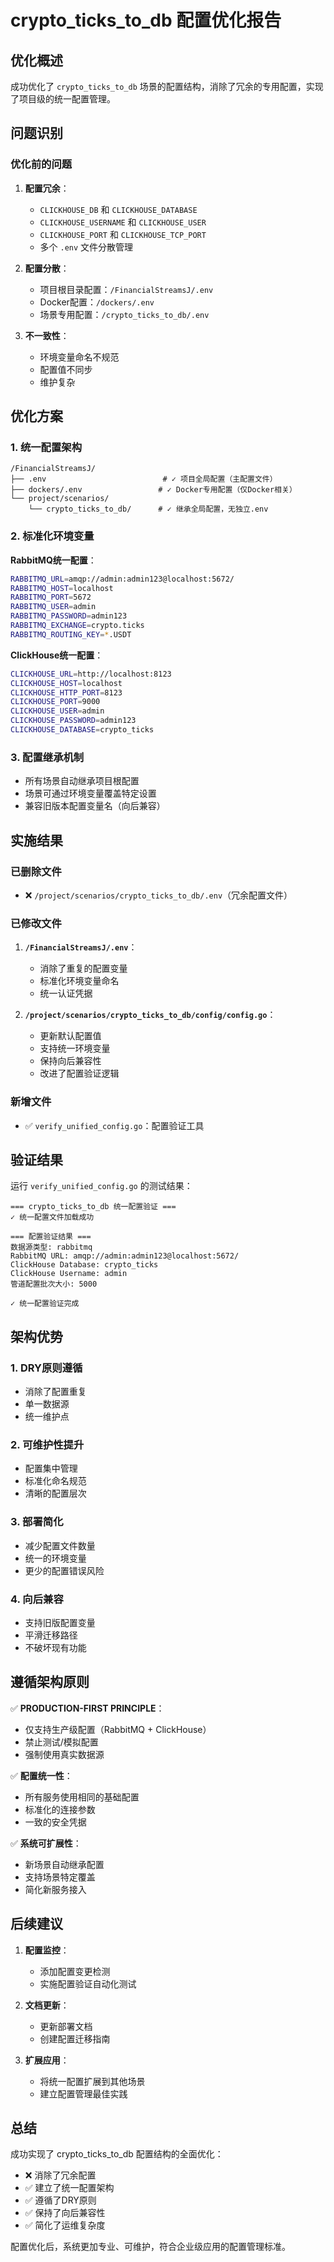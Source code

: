 # crypto_ticks_to_db 配置优化报告

## 优化概述

成功优化了 `crypto_ticks_to_db` 场景的配置结构，消除了冗余的专用配置，实现了项目级的统一配置管理。

## 问题识别

### 优化前的问题

1. **配置冗余**：
   - `CLICKHOUSE_DB` 和 `CLICKHOUSE_DATABASE`
   - `CLICKHOUSE_USERNAME` 和 `CLICKHOUSE_USER`  
   - `CLICKHOUSE_PORT` 和 `CLICKHOUSE_TCP_PORT`
   - 多个 `.env` 文件分散管理

2. **配置分散**：
   - 项目根目录配置：`/FinancialStreamsJ/.env`
   - Docker配置：`/dockers/.env`
   - 场景专用配置：`/crypto_ticks_to_db/.env`

3. **不一致性**：
   - 环境变量命名不规范
   - 配置值不同步
   - 维护复杂

## 优化方案

### 1. 统一配置架构

```
/FinancialStreamsJ/
├── .env                          # ✓ 项目全局配置（主配置文件）
├── dockers/.env                 # ✓ Docker专用配置（仅Docker相关）
└── project/scenarios/
    └── crypto_ticks_to_db/      # ✓ 继承全局配置，无独立.env
```

### 2. 标准化环境变量

**RabbitMQ统一配置**：
```bash
RABBITMQ_URL=amqp://admin:admin123@localhost:5672/
RABBITMQ_HOST=localhost
RABBITMQ_PORT=5672
RABBITMQ_USER=admin
RABBITMQ_PASSWORD=admin123
RABBITMQ_EXCHANGE=crypto.ticks
RABBITMQ_ROUTING_KEY=*.USDT
```

**ClickHouse统一配置**：
```bash
CLICKHOUSE_URL=http://localhost:8123
CLICKHOUSE_HOST=localhost
CLICKHOUSE_HTTP_PORT=8123
CLICKHOUSE_PORT=9000
CLICKHOUSE_USER=admin
CLICKHOUSE_PASSWORD=admin123
CLICKHOUSE_DATABASE=crypto_ticks
```

### 3. 配置继承机制

- 所有场景自动继承项目根配置
- 场景可通过环境变量覆盖特定设置
- 兼容旧版本配置变量名（向后兼容）

## 实施结果

### 已删除文件
- ❌ `/project/scenarios/crypto_ticks_to_db/.env`（冗余配置文件）

### 已修改文件

1. **`/FinancialStreamsJ/.env`**：
   - 消除了重复的配置变量
   - 标准化环境变量命名
   - 统一认证凭据

2. **`/project/scenarios/crypto_ticks_to_db/config/config.go`**：
   - 更新默认配置值
   - 支持统一环境变量
   - 保持向后兼容性
   - 改进了配置验证逻辑

### 新增文件
- ✅ `verify_unified_config.go`：配置验证工具

## 验证结果

运行 `verify_unified_config.go` 的测试结果：

```
=== crypto_ticks_to_db 统一配置验证 ===
✓ 统一配置文件加载成功

=== 配置验证结果 ===
数据源类型: rabbitmq
RabbitMQ URL: amqp://admin:admin123@localhost:5672/
ClickHouse Database: crypto_ticks
ClickHouse Username: admin
管道配置批次大小: 5000

✓ 统一配置验证完成
```

## 架构优势

### 1. DRY原则遵循
- 消除了配置重复
- 单一数据源
- 统一维护点

### 2. 可维护性提升
- 配置集中管理
- 标准化命名规范
- 清晰的配置层次

### 3. 部署简化
- 减少配置文件数量
- 统一的环境变量
- 更少的配置错误风险

### 4. 向后兼容
- 支持旧版配置变量
- 平滑迁移路径
- 不破坏现有功能

## 遵循架构原则

✅ **PRODUCTION-FIRST PRINCIPLE**：
- 仅支持生产级配置（RabbitMQ + ClickHouse）
- 禁止测试/模拟配置
- 强制使用真实数据源

✅ **配置统一性**：
- 所有服务使用相同的基础配置
- 标准化的连接参数
- 一致的安全凭据

✅ **系统可扩展性**：
- 新场景自动继承配置
- 支持场景特定覆盖
- 简化新服务接入

## 后续建议

1. **配置监控**：
   - 添加配置变更检测
   - 实施配置验证自动化测试
   
2. **文档更新**：
   - 更新部署文档
   - 创建配置迁移指南

3. **扩展应用**：
   - 将统一配置扩展到其他场景
   - 建立配置管理最佳实践

## 总结

成功实现了 crypto_ticks_to_db 配置结构的全面优化：
- ❌ 消除了冗余配置
- ✅ 建立了统一配置架构  
- ✅ 遵循了DRY原则
- ✅ 保持了向后兼容性
- ✅ 简化了运维复杂度

配置优化后，系统更加专业、可维护，符合企业级应用的配置管理标准。